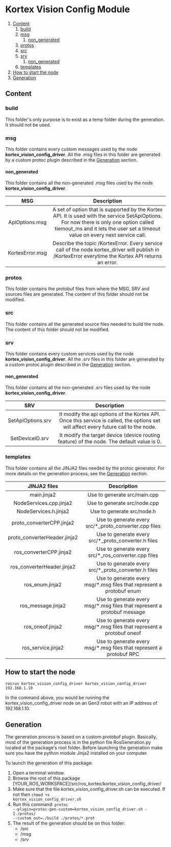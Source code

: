 <!-- 
* KINOVA (R) KORTEX (TM)
*
* Copyright (c) 2018 Kinova inc. All rights reserved.
*
* This software may be modified and distributed under the
* terms of the BSD 3-Clause license.
*
* Refer to the LICENSE file for details.
*
* -->
# Kortex Vision Config Module

<!-- MarkdownTOC -->

1. [Content](#content)
    1. [build](#build)
    1. [msg](#msg)
        1. [non_generated](#non_generated)
    1. [protos](#protos)
    1. [src](#src)
    1. [srv](#srv)
        1. [non_generated](#non_generated-1)
    1. [templates](#templates)
1. [How to start the node](#how-to-start-the-node)
1. [Generation](#generation)

<!-- /MarkdownTOC -->


<a id="content"></a>
## Content
<a id="build"></a>
### build
This folder's only purpose is to exist as a temp folder during the generation. It should not be used.
<a id="msg"></a>
### msg
This folder contains every custom messages used by the node **kortex\_vision\_config\_driver**. All the .msg files in this folder are generated by a custom protoc plugin described in the [Generation](#generation) section. 
<a id="non_generated"></a>
#### non_generated
This folder contains all the non-generated .msg files used by the node **kortex\_vision\_config\_driver**.

| MSG | Description |
|:---:|:---:|
| ApiOptions.msg | A set of option that is supported by the Kortex API. It is used with the service SetApiOptions. For now there is only one option called tiemout_ms and it lets the user set a timeout value on every next service call. |
| KortexError.msg | Describe the topic /KortexError. Every service call of the node kortex_driver will publish in /KortexError everytime the Kortex API returns an error. |

<a id="protos"></a>
### protos
This folder contains the protobuf files from where the MSG, SRV and sources files are generated. The content of this folder should not be modified.
<a id="src"></a>
### src
This folder contains all the generated source files needed to build the node. The content of this folder should not be modified.
<a id="srv"></a>
### srv
This folder contains every custom services used by the node **kortex\_vision\_config\_driver**. All the .srv files in this folder are generated by a custom protoc plugin described in the [Generation](#generation) section. 
<a id="non_generated-1"></a>
#### non_generated
This folder contains all the non-generated .srv files used by the node **kortex\_vision\_config\_driver**.

| SRV | Description |
|:---:|:---:|
| SetApiOptions.srv | It modify the api options of the Kortex API. Once this service is called, the options set will affect every future call to the node. |
| SetDeviceID.srv | It modify the target device (device routing feature) of the node. The default value is 0.|

<a id="templates"></a>
### templates
This folder contains all the JINJA2 files needed by the protoc generator. For more details on the generation process, see the [Generation](#generation) section.

| JINJA2 files | Description |
|:---:|:---:|
| main.jinja2 | Use to generate src/main.cpp |
| NodeServices.cpp.jinja2 | Use to generate src/node.cpp |
| NodeServices.h.jinja2 | Use to generate src/node.h |
| proto_converterCPP.jinja2 | Use to generate every src/*_proto\_converter.cpp files |
| proto_converterHeader.jinja2 | Use to generate every src/*_proto\_converter.h files |
| ros_converterCPP.jinja2 | Use to generate every src/*_ros\_converter.cpp files |
| ros_converterHeader.jinja2 | Use to generate every src/*_proto\_converter.h files |
| ros_enum.jinja2 | Use to generate every msg/*.msg files that represent a protobuf enum |
| ros_message.jinja2 | Use to generate every msg/*.msg files that represent a protobuf message |
| ros_oneof.jinja2 | Use to generate every msg/*.msg files that represent a protobuf oneof |
| ros_service.jinja2 | Use to generate every msg/*.msg files that represent a protobuf RPC |

<a id="how-to-start-the-node"></a>
## How to start the node

<code>rosrun kortex\_vision\_config\_driver kortex\_vision\_config\_driver 192.168.1.10</code>

In the command above, you would be running the kortex\_vision\_config\_driver node on an Gen3 robot with an IP address of 192.168.1.10. 
<a id="generation"></a>
## Generation
<p>
The generation process is based on a custom protobuf plugin. Basically, most of the generation process is in the python file RosGeneration.py located at the package's root folder. Before launching the generation make sure you have the python module Jinja2 installed on your computer.
</p>

To launch the generation of this package:

1. Open a terminal window.
1. Browse the root of this package [YOUR\_ROS\_WORKSPACE]/src/ros\_kortex/kortex\_vision\_config\_driver/
1. Make sure that the file kortex\_vision\_config\_driver.sh can be executed. If not then <code>chmod +x kortex\_vision\_config\_driver.sh</code>
1. Run this command: <code>protoc --plugin=protoc-gen-custom=kortex\_vision\_config\_driver.sh -I./protos/ --custom_out=./build ./protos/\*.prot</code>
1. The result of the generation should be on thos folder:
    * /src
    * /msg
    * /srv

